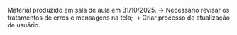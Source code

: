 Material produzido em sala de aula em 31/10/2025.
-> Necessário revisar os tratamentos de erros e mensagens na tela;
-> Criar processo de atualização de usuário.
